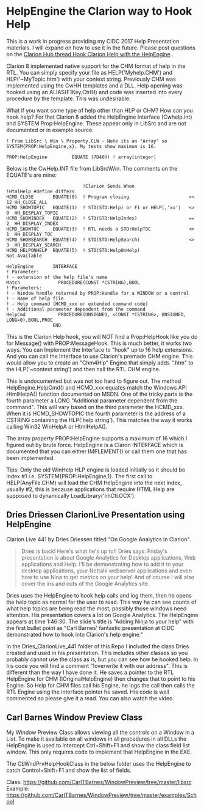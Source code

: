 # HelpEngine the Clarion way to Hook Help

This is a work in progress providing my CIDC 2017 Help Presentation materials. I will expand on how to use it in the future. Please post questions on the [Clarion Hub thread Hook Clarion Help with the HelpEngine](https://clarionhub.com/t/hook-clarion-help-with-the-helpengine-cwhelp-int-not-prop-helphook/3786)  .

Clarion 8 implemented native support for the CHM format of help in the RTL. You can simply specify your file as HELP('Myhelp.CHM') and HLP('~MyTopic.htm') with your context string. Previously CHM was implemented using the CwHH templates and a DLL. Help opening was hooked using an ALIAS(F1Key,CtrlH) and code was inserted into every procedure by the template. This was undesirable.

What if you want some type of help other than HLP or CHM? How can you hook help? For that Clarion 8 added the HelpEngine Interface (Cwhelp.int) and SYSTEM Prop:HelpEngine. These appear only in LibSrc and are not documented or in example source.

```Clarion
! From LibSrc \ Win \ Property.CLW - Note its an "Array" so SYSTEM{PROP:HelpEngine,x}. My tests show maximum is 16.

PROP:HelpEngine         EQUATE (7D40H) ! array[integer]
```

Below is the CwHelp.INT file from LibSrc\Win\. The comments on the EQUATE's are mine:

```Clarion
                            !Clarion Sends When                   !HtmlHelp #define differs
HCMD_CLOSE       EQUATE(0)  ! Program closing                      <> 12 HH_CLOSE_ALL
HCMD_SHOWTOPIC   EQUATE(1)  ! STD(STD:Help) or F1 or HELP(,'xx')   <> 0  HH_DISPLAY_TOPIC
HCMD_SHOWINDEX   EQUATE(2)  ! STD(STD:HelpIndex)                   == 2  HH_DISPLAY_INDEX
HCMD_SHOWTOC     EQUATE(3)  ! RTL needs a STD:HelpTOC              <> 1  HH_DISPLAY_TOC
HCMD_SHOWSEARCH  EQUATE(4)  ! STD(STD:HelpSearch)                  <> 3  HH_DISPLAY_SEARCH
HCMD_HELPONHELP  EQUATE(5)  ! STD(STD:HelpOnHelp)                        Not Available

HelpEngine       INTERFACE
! Parameter:
! - extension of the help file's name
Match              PROCEDURE(CONST *CSTRING),BOOL
! Parameters:
! - Window handle returned by PROP:Handle for a WINDOW or a control
! - Name of help file
! - Help command (HCMD_xxx or extended command code)
! - Additional parameter dependent from the command
HelpCmd            PROCEDURE(UNSIGNED, <CONST *CSTRING>, UNSIGNED, LONG=0),BOOL,PROC
                 END

```

This is the Clarion Help hook, you will NOT find a Prop:HelpHook like you do for Message() with PROP:MessageHook. This is much better, it works two ways. You can Implement the Interface to "hook" up to 16 help extensions. And you can call the Interface to use Clarion's premade CHM engine. This would allow you to create an "Chm4Hlp" Engine that simply adds ".htm" to the HLP('~context string') and then call the RTL CHM engine.

This is undocumented but was not too hard to figure out. The method HelpEngine.HelpCmd() and HCMD_xxx equates match the Windows API HtmlHelpA() function documented on MSDN. One of the tricky parts is the fourth parameter a LONG "Additional parameter dependent from the command". This will vary based on the third parameter the HCMD_xxx. When it is HCMD_SHOWTOPIC the fourth parameter is the address of a CSTRING containing the HLP('help string'). This matches the way it works calling Win32 WinHelpA or HtmlHelpA().

The array property PROP:HelpEngine supports a maximum of 16 which I figured out by brute force. HelpEngine is a Claron INTERFACE which is documented that you can either IMPLEMENT() or call them one that has been implemented.

Tips: Only the old WinHelp HLP engine is loaded initially so it should be index #1 i.e. SYSTEM{PROP:HelpEngine,1}. The first call to HELP(AnyFile.CHM) will load the CHM HelpEngine into the next index, usually #2, this is because applications that require HTML Help are supposed to dynamically LoadLibrary('hhCtl.OCX').

## Dries Driessen ClarionLive Presentation using HelpEngine

Clarion Live 441 by Dries Driessen titled "On Google Analytics In Clarion".

> Dries is back! Here's what he's up to!! Dries says: Friday's presentation is about Google Analytics for Desktop applications, Web applications and Help. I'll be demonstrating how to add it to your desktop applications, your Nettalk webserver applications and even how to use Nina to get metrics on your help! And of course I will also cover the ins and outs of the Google Analytics site.

Dries uses the HelpEngine to hook help calls and log them, then he opens the help topic as normal for the user to read. This way he can see counts of what help topics are being read the most, possibly those windows need attention. His presentation covers a lot on Google Analytics. The HelpEngine appears at time 1:46:30. The slide's title is "Adding Ninja to your help" with the first bullet point as "Carl Barnes' fantastic presentation at CIDC demonstrated how to hook into Clarion's help engine."

In the Dries_ClarionLive_441 folder of this Repo I included the class Dries created and used in his presentation. This includes other classes so you probably cannot use the class as is, but you can see how he hooked help. In his code you will find a comment "!overwrite it with our address". This is different than the way I have done it. He saves a pointer to the RTL HelpEngine for CHM (IOriginalHelpEngine) then changes that to point to his Engine. So Help for CHM files call his Engine, he logs the call then calls the RTL Engine using the interface pointer he saved. His code is well commented so please give it a read. You can also watch the video.

## Carl Barnes Window Preview Class

My Window Preview Class allows viewing all the controls on a Window in a List. To make it available on all windows in all procedures in all DLLs the HelpEngine is used to intercept Ctrl+Shift+F1 and show the class field list window. This only requires code to implement that HelpEngine in the EXE.

The CbWndPrvHelpHookClass in the below folder uses the HelpEngine to catch
Control+Shift+F1 and show the list of fields.

Class: https://github.com/CarlTBarnes/WindowPreview/tree/master/libsrc
Example: https://github.com/CarlTBarnes/WindowPreview/tree/master/examples/School
